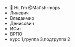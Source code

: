 - 👋 Hi, I’m @Mal1sh-mops
- Линевич
- Владаимир
- Денисович
- ИСит
- ВРПО
- курс 1,группа 3,подгруппа 2
